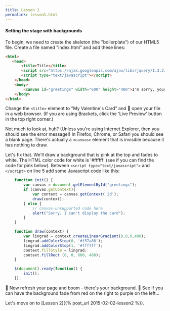 ```yaml
---
title: Lesson 1
permalink: lesson1.html
---
```

#### Setting the stage with backgrounds

To begin, we need to create the skeleton (the "boilerplate") of our HTML5 file.  Create a file named "index.html" and add these lines:

```html
<html>
   <head>
       <title>Title</title>
       <script src="https://ajax.googleapis.com/ajax/libs/jquery/1.3.2/jquery.min.js"></script>
       <script type="text/javascript"></script>
    </head>
    <body>
        <canvas id="greetings" width="600" height="400">I'm sorry, your browser can't display this eCard</canvas>
    </body>
</html>
```

Change the `<title>` element to "My Valentine's Card" and :eyes: open your file in a web browser.  (If you are using Brackets, click the 'Live Preview' button in the top right corner.)

Not much to look at, huh?  (Unless you're using Internet Explorer, then you should see the error message!)  In Firefox, Chrome, or Safari you should see a blank page.  There's actually a `<canvas>` element that is invisible because it has nothing to draw.

Let's fix that. We'll draw a background that is pink at the top and fades to white.  The HTML color code for white is '#ffffff' (see if you can find the code for pink below).  Between `<script type="text/javascript">` and `</script>` on line 5 add some Javascript code like this:

```javascript
    function init() {
        var canvas = document.getElementById("greetings");
        if (canvas.getContext){
            var context = canvas.getContext('2d');
            draw(context);
        } else {
            // canvas-unsupported code here
            alert("Sorry, I can't display the card");
        }
    }

    function draw(context) {
        var lingrad = context.createLinearGradient(0,0,0,400);
        lingrad.addColorStop(0, '#f57a86');
        lingrad.addColorStop(1, '#ffffff');
        context.fillStyle = lingrad;
        context.fillRect (0, 0, 600, 400);
    }

    $(document).ready(function() {
        init();
    });
```

:eyes: Now refresh your page and boom - there's your background.
:cherries: See if you can have the background fade from red on the right to purple on the left...

Let's move on to [Lesson 2]({% post_url 2015-02-02-lesson2 %}).
